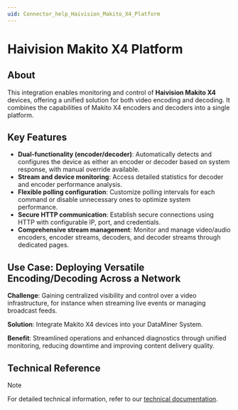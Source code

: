 ```yaml
---
uid: Connector_help_Haivision_Makito_X4_Platform
---
```


# Haivision Makito X4 Platform

## About

This integration enables monitoring and control of **Haivision Makito X4** devices, offering a unified solution for both video encoding and decoding. It combines the capabilities of Makito X4 encoders and decoders into a single platform.

## Key Features

- **Dual-functionality (encoder/decoder)**: Automatically detects and configures the device as either an encoder or decoder based on system response, with manual override available.
- **Stream and device monitoring**: Access detailed statistics for decoder and encoder performance analysis.
- **Flexible polling configuration**: Customize polling intervals for each command or disable unnecessary ones to optimize system performance.
- **Secure HTTP communication**: Establish secure connections using HTTP with configurable IP, port, and credentials.
- **Comprehensive stream management**: Monitor and manage video/audio encoders, encoder streams, decoders, and decoder streams through dedicated pages.

## Use Case: Deploying Versatile Encoding/Decoding Across a Network

**Challenge**: Gaining centralized visibility and control over a video infrastructure, for instance when streaming live events or managing broadcast feeds.

**Solution**: Integrate Makito X4 devices into your DataMiner System.

**Benefit**: Streamlined operations and enhanced diagnostics through unified monitoring, reducing downtime and improving content delivery quality.

## Technical Reference

> [!NOTE]
> For detailed technical information, refer to our [technical documentation](xref:Connector_help_Haivision_Makito_X4_Platform_Technical).
